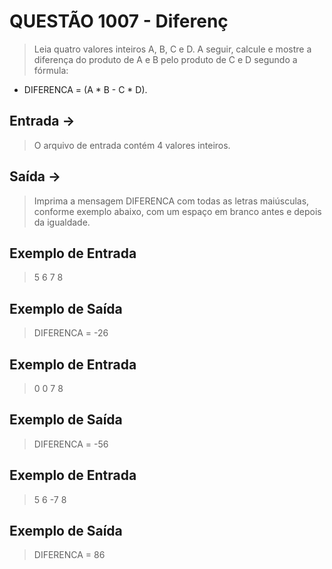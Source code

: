 # QUESTÃO 1007 - Diferenç
> Leia quatro valores inteiros A, B, C e D. A seguir, calcule e mostre a diferença do produto de A e B pelo produto de C e D segundo a fórmula: 
- DIFERENCA = (A * B - C * D).

## Entrada ->
> O arquivo de entrada contém 4 valores inteiros.

## Saída ->
> Imprima a mensagem DIFERENCA com todas as letras maiúsculas, conforme exemplo abaixo, com um espaço em branco antes e depois da igualdade.

## Exemplo de Entrada
> 5
> 6
> 7
> 8

## Exemplo de Saída
> DIFERENCA = -26

## Exemplo de Entrada
> 0
> 0
> 7
> 8

## Exemplo de Saída
> DIFERENCA = -56

## Exemplo de Entrada
> 5
> 6
> -7
> 8

## Exemplo de Saída
> DIFERENCA = 86
